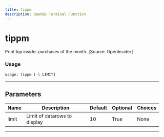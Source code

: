 ```yaml
---
title: tippm
description: OpenBB Terminal Function
---
```


# tippm

Print top insider purchases of the month. [Source: OpenInsider]

### Usage

```python
usage: tippm [-l LIMIT]
```

---

## Parameters

| Name | Description | Default | Optional | Choices |
| ---- | ----------- | ------- | -------- | ------- |
| limit | Limit of datarows to display | 10 | True | None |
---


